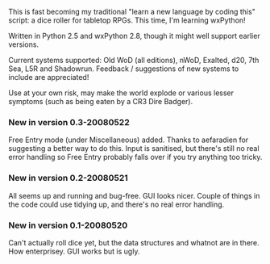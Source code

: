 
This is fast becoming my traditional "learn a new language by coding this" script: a dice roller for tabletop RPGs.  This time, I'm learning wxPython!

Written in Python 2.5 and wxPython 2.8, though it might well support earlier versions.

Current systems supported: Old WoD (all editions), nWoD, Exalted, d20, 7th Sea, L5R and Shadowrun.  Feedback / suggestions of new systems to include are appreciated!

Use at your own risk, may make the world explode or various lesser symptoms (such as being eaten by a CR3 Dire Badger).

### New in version 0.3-20080522

Free Entry mode (under Miscellaneous) added.  Thanks to aefaradien for suggesting a better way to do this.  Input is sanitised, but there's still no real error handling so Free Entry probably falls over if you try anything too tricky.

### New in version 0.2-20080521

All seems up and running and bug-free.  GUI looks nicer.  Couple of things in the code could use tidying up, and there's no real error handling.

### New in version 0.1-20080520

Can't actually roll dice yet, but the data structures and whatnot are in there.  How enterprisey.  GUI works but is ugly.
